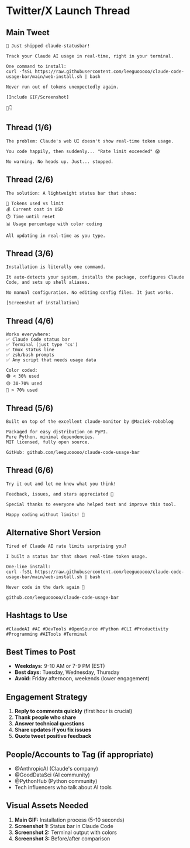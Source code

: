 # Twitter/X Launch Thread

## Main Tweet

```
🚀 Just shipped claude-statusbar!

Track your Claude AI usage in real-time, right in your terminal.

One command to install:
curl -fsSL https://raw.githubusercontent.com/leeguooooo/claude-code-usage-bar/main/web-install.sh | bash

Never run out of tokens unexpectedly again.

[Include GIF/Screenshot]

🧵👇
```

## Thread (1/6)

```
The problem: Claude's web UI doesn't show real-time token usage.

You code happily, then suddenly... "Rate limit exceeded" 😱

No warning. No heads up. Just... stopped.
```

## Thread (2/6)

```
The solution: A lightweight status bar that shows:

🔋 Tokens used vs limit
💰 Current cost in USD  
⏱️ Time until reset
📊 Usage percentage with color coding

All updating in real-time as you type.
```

## Thread (3/6)

```
Installation is literally one command.

It auto-detects your system, installs the package, configures Claude Code, and sets up shell aliases.

No manual configuration. No editing config files. It just works.

[Screenshot of installation]
```

## Thread (4/6)

```
Works everywhere:
✅ Claude Code status bar
✅ Terminal (just type 'cs')
✅ tmux status line
✅ zsh/bash prompts
✅ Any script that needs usage data

Color coded:
🟢 < 30% used
🟡 30-70% used
🔴 > 70% used
```

## Thread (5/6)

```
Built on top of the excellent claude-monitor by @Maciek-roboblog

Packaged for easy distribution on PyPI.
Pure Python, minimal dependencies.
MIT licensed, fully open source.

GitHub: github.com/leeguooooo/claude-code-usage-bar
```

## Thread (6/6)

```
Try it out and let me know what you think!

Feedback, issues, and stars appreciated 🌟

Special thanks to everyone who helped test and improve this tool.

Happy coding without limits! 🚀
```

## Alternative Short Version

```
Tired of Claude AI rate limits surprising you? 

I built a status bar that shows real-time token usage.

One-line install:
curl -fsSL https://raw.githubusercontent.com/leeguooooo/claude-code-usage-bar/main/web-install.sh | bash

Never code in the dark again 🔋

github.com/leeguooooo/claude-code-usage-bar
```

## Hashtags to Use

```
#ClaudeAI #AI #DevTools #OpenSource #Python #CLI #Productivity #Programming #AITools #Terminal
```

## Best Times to Post

- **Weekdays:** 9-10 AM or 7-9 PM (EST)
- **Best days:** Tuesday, Wednesday, Thursday
- **Avoid:** Friday afternoon, weekends (lower engagement)

## Engagement Strategy

1. **Reply to comments quickly** (first hour is crucial)
2. **Thank people who share**
3. **Answer technical questions**
4. **Share updates if you fix issues**
5. **Quote tweet positive feedback**

## People/Accounts to Tag (if appropriate)

- @AnthropicAI (Claude's company)
- @GoodDataSci (AI community)
- @PythonHub (Python community)
- Tech influencers who talk about AI tools

## Visual Assets Needed

1. **Main GIF:** Installation process (5-10 seconds)
2. **Screenshot 1:** Status bar in Claude Code
3. **Screenshot 2:** Terminal output with colors
4. **Screenshot 3:** Before/after comparison